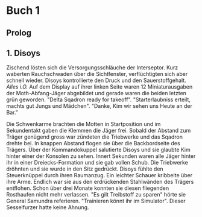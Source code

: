 # Buch 1
## Prolog



## 1. Disoys

Zischend lösten sich die Versorgungsschläuche der Interseptor. Kurz waberten Rauchschwaden über die Sichtfenster, verflüchtigten sich aber schnell wieder. Disoys kontrollierte den Druck und den Sauerstoffgehalt. *Alles i.O.* Auf dem Display auf ihrer linken Seite waren 12 Miniaturausgaben der Moth-Abfang-Jäger abgebildet und gerade waren die beiden letzten grün geworden. "Delta Sqadron ready for takeoff".
"Starterlaubniss erteilt, machts gut Jungs und Mädchen".
"Danke, Kim wir sehen uns Heute an der Bar."

Die Schwenkarme brachten die Motten in Startposition und im Sekundentakt gaben die Klemmen die Jäger frei. Sobald der Abstand zum Träger genügend gross war zündeten die Triebwerke und das Sqadron drehte bei. In knappen Abstand flogen sie über die Backbordseite des Trägers. Über der Kommandokuppel salutierte Disoys und sie glaubte Kim hinter einer der Konsolen zu sehen. Innert Sekunden waren alle Jäger hinter ihr in einer Dreiecks-Formation und sie gab vollen Schub. Die Triebwerke dröhnten und sie wurde in den Sitz gedrückt. Disoys fühlte den Steuerknüppel durch ihren Raumanzug. Ein leichter Schauer kribbelte über ihre Arme. Endlich war sie aus den erdrückenden Stahlwänden des Trägers entflohen. Schon über drei Monate konnten sie diesen fliegenden Rosthaufen nicht mehr verlassen. "Es gilt Treibstoff zu sparen" hörte sie General Samundra referieren. "Trainieren könnt ihr im Simulator". Dieser Sesselfurzer hatte keine Ahnung.

